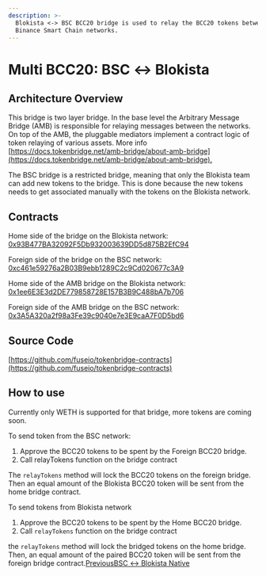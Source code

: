 ```yaml
---
description: >-
  Blokista <-> BSC BCC20 bridge is used to relay the BCC20 tokens between Blokista and
  Binance Smart Chain networks.
---
```


# Multi BCC20: BSC ↔ Blokista

## Architecture Overview <a id="architecture-overview"></a>

This bridge is two layer bridge. In the base level the Arbitrary Message Bridge \(AMB\) is responsible for relaying messages between the networks. On top of the AMB, the pluggable mediators implement a contract logic of token relaying of various assets. More info [https://docs.tokenbridge.net/amb-bridge/about-amb-bridge](https://docs.tokenbridge.net/amb-bridge/about-amb-bridge).‌

The BSC bridge is a restricted bridge, meaning that only the Blokista team can add new tokens to the bridge. This is done because the new tokens needs to get associated manually with the tokens on the Blokista network.‌

## Contracts <a id="contracts"></a>

Home side of the bridge on the Blokista network: [0x93B477BA32092F5Db932003639DD5d875B2EfC94](https://bccscan.com/address/0x93B477BA32092F5Db932003639DD5d875B2EfC94/transactions)​‌

Foreign side of the bridge on the BSC network: [0xc461e59276a2B03B9ebb1289C2c9Cd020677c3A9](https://bscscan.com/address/0xc461e59276a2B03B9ebb1289C2c9Cd020677c3A9)​‌

Home side of the AMB bridge on the Blokista network: [0x1ee6E3E3d2DE779858728E157B3B9C488bA7b706](https://bccscan.com/address/0x1ee6E3E3d2DE779858728E157B3B9C488bA7b706/transactions)​‌

Foreign side of the AMB bridge on the BSC network: [0x3A5A320a2f98a3Fe39c9040e7e3E9caA7F0D5bd6](https://bscscan.com/address/0x3A5A320a2f98a3Fe39c9040e7e3E9caA7F0D5bd6)​‌

## Source Code <a id="source-code"></a>

[https://github.com/fuseio/tokenbridge-contracts](https://github.com/fuseio/tokenbridge-contracts)

## How to use <a id="how-to-use"></a>

Currently only WETH is supported for that bridge, more tokens are coming soon.‌

To send token from the BSC network:‌

1. Approve the BCC20 tokens to be spent by the Foreign BCC20 bridge.
2. Call relayTokens function on the bridge contract

The `relayTokens` method will lock the BCC20 tokens on the foreign bridge. Then an equal amount of the Blokista BCC20 token will be sent from the home bridge contract.‌

To send tokens from Blokista network‌

1. Approve the BCC20 tokens to be spent by the Home BCC20 bridge.
2. Call `relayTokens` function on the bridge contract

the `relayTokens` method will lock the bridged tokens on the home bridge. Then, an equal amount of the paired BCC20 token will be sent from the foreign bridge contract.[PreviousBSC ↔ Blokista Native](https://app.gitbook.com/@fuse-1/s/fuse-dev-docs/~/drafts/-MdkekktVnuRGEokLu71/bridges/bridges/bsc-fuse-native/@merged)[  
](https://app.gitbook.com/@fuse-1/s/fuse-dev-docs/~/drafts/-MdkekktVnuRGEokLu71/bridges/bridges/eth-fuse-native-bridge/@merged)

